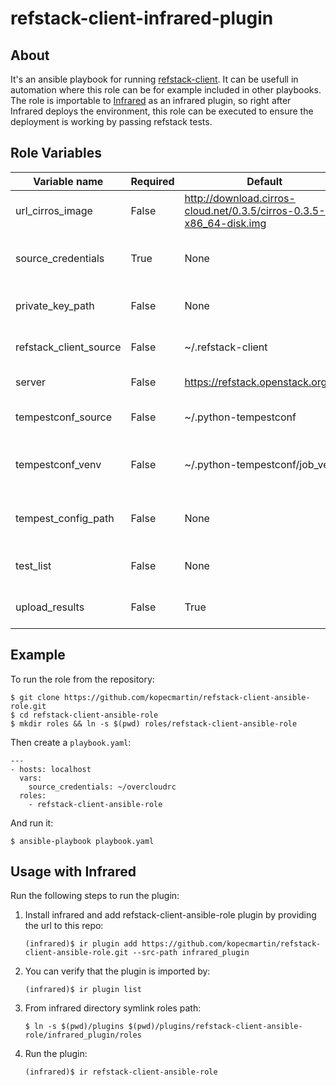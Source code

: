 # refstack-client-infrared-plugin

## About
It's an ansible playbook for running [refstack-client](https://github.com/openstack/refstack-client).
It can be usefull in automation where this role can be for example included in other playbooks.
The role is importable to [Infrared](https://github.com/redhat-openstack/infrared.git) as an infrared
plugin, so right after Infrared deploys the environment, this role can be executed to ensure the
deployment is working by passing refstack tests.

## Role Variables

| Variable name          | Required | Default                                                             | Type    | Description                                                                     |
|------------------------|----------|---------------------------------------------------------------------|---------|---------------------------------------------------------------------------------|
| url_cirros_image       | False    | http://download.cirros-cloud.net/0.3.5/cirros-0.3.5-x86_64-disk.img | String  | Path or link to cirros image                                                    |
| source_credentials     | True     | None                                                                | String  | File or command to be sourced: keystonerc_admin/openrc admin admin              |
| private_key_path       | False    | None                                                                | String  | If defined, results will be uploaded to the corresponding account                                  |
| refstack_client_source | False    | ~/.refstack-client                                                  | String  | Destination where refstack-client will be cloned                                |
| server                 | False    | https://refstack.openstack.org/api                                  | String  | Server url where results will be uploaded.                                      |
| tempestconf_source     | False    | ~/.python-tempestconf                                               | String  | Destination where python-tempestconf will be cloned                             |
| tempestconf_venv       | False    | ~/.python-tempestconf/job_venv                                      | String  | Destination of virtualenv where python-tempestconf will be installed            |
| tempest_config_path    | False    | None                                                                | String  | Destination of tempest configuration file to be used for running refstack tests |
| test_list              | False    | None                                                                | String  | A path or an URL to a test list text file containing specific test cases.       |
| upload_results         | False    | True                                                                | Bool    | Wheter results should be uploaded to a server or not                            |

## Example
To run the role from the repository:
```
$ git clone https://github.com/kopecmartin/refstack-client-ansible-role.git
$ cd refstack-client-ansible-role
$ mkdir roles && ln -s $(pwd) roles/refstack-client-ansible-role
```
Then create a `playbook.yaml`:
```
---
- hosts: localhost
  vars:
    source_credentials: ~/overcloudrc
  roles:
    - refstack-client-ansible-role
```
And run it:
```
$ ansible-playbook playbook.yaml
```


## Usage with Infrared

Run the following steps to run the plugin:
1. Install infrared and add refstack-client-ansible-role plugin by providing the url to this repo:
    ```
    (infrared)$ ir plugin add https://github.com/kopecmartin/refstack-client-ansible-role.git --src-path infrared_plugin
    ```
2. You can verify that the plugin is imported by:
    ```
    (infrared)$ ir plugin list
    ```
3. From infrared directory symlink roles path:
    ```
    $ ln -s $(pwd)/plugins $(pwd)/plugins/refstack-client-ansible-role/infrared_plugin/roles
    ```
4. Run the plugin:
    ```
    (infrared)$ ir refstack-client-ansible-role
    ```
